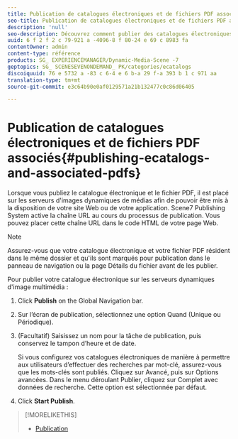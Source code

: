 ```yaml
---
title: Publication de catalogues électroniques et de fichiers PDF associés
seo-title: Publication de catalogues électroniques et de fichiers PDF associés
description: 'null'
seo-description: Découvrez comment publier des catalogues électroniques et des fichiers PDF associés.
uuid: 6 f 2 f 2 c 79-921 a -4096-8 f 80-24 e 69 c 8983 fa
contentOwner: admin
content-type: référence
products: SG_ EXPERIENCEMANAGER/Dynamic-Media-Scene -7
geptopics: SG_ SCENESEVENONDEMAND_ PK/categories/ecatalogs
discoiquuid: 76 e 5732 a -83 c 6-4 e 6 b-a 29 f-a 393 b 1 c 971 aa
translation-type: tm+mt
source-git-commit: e3c64b90e0af0129571a21b132477c0c86d06405

---
```



# Publication de catalogues électroniques et de fichiers PDF associés{#publishing-ecatalogs-and-associated-pdfs}

Lorsque vous publiez le catalogue électronique et le fichier PDF, il est placé sur les serveurs d'images dynamiques de médias afin de pouvoir être mis à la disposition de votre site Web ou de votre application. Scene7 Publishing System active la chaîne URL au cours du processus de publication. Vous pouvez placer cette chaîne URL dans le code HTML de votre page Web.

>[!NOTE]
>
>Assurez-vous que votre catalogue électronique et votre fichier PDF résident dans le même dossier et qu'ils sont marqués pour publication dans le panneau de navigation ou la page Détails du fichier avant de les publier.

Pour publier votre catalogue électronique sur les serveurs dynamiques d'image multimédia :

1. Click **Publish** on the Global Navigation bar.
1. Sur l’écran de publication, sélectionnez une option Quand (Unique ou Périodique).
1. (Facultatif) Saisissez un nom pour la tâche de publication, puis conservez le tampon d’heure et de date.

   Si vous configurez vos catalogues électroniques de manière à permettre aux utilisateurs d’effectuer des recherches par mot-clé, assurez-vous que les mots-clés sont publiés. Cliquez sur Avancé, puis sur Options avancées. Dans le menu déroulant Publier, cliquez sur Complet avec données de recherche. Cette option est sélectionnée par défaut.

1. Click **Start Publish**.

>[!MORELIKETHIS]
>
>* [Publication](publishing-files.md)

